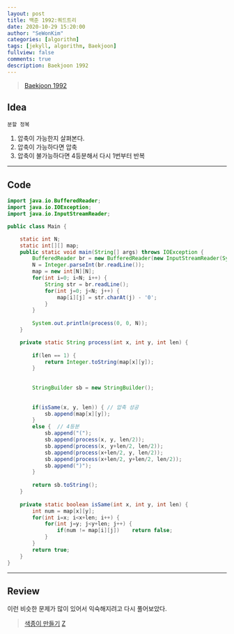 ```yaml
---
layout: post
title: 백준 1992:쿼드트리
date: 2020-10-29 15:20:00
author: "SeWonKim"
categories: [algorithm]
tags: [jekyll, algorithm, Baekjoon]
fullview: false
comments: true
description: Baekjoon 1992
---
```


> [Baekjoon 1992](https://www.acmicpc.net/problem/1992)

## Idea

`분할 정복`

1. 압축이 가능한지 살펴본다.
2. 압축이 가능하다면 압축
3. 압축이 불가능하다면 4등분해서 다시 1번부터 반복


---

## Code

```java
import java.io.BufferedReader;
import java.io.IOException;
import java.io.InputStreamReader;

public class Main {

	static int N;
	static int[][] map;
	public static void main(String[] args) throws IOException {
		BufferedReader br = new BufferedReader(new InputStreamReader(System.in));
		N = Integer.parseInt(br.readLine());
		map = new int[N][N];
		for(int i=0; i<N; i++) {
			String str = br.readLine();
			for(int j=0; j<N; j++) {
				map[i][j] = str.charAt(j) - '0';
			}
		}
		
		System.out.println(process(0, 0, N));
	}

	private static String process(int x, int y, int len) {
		
		if(len == 1) {
			return Integer.toString(map[x][y]); 
		}
		
		
		StringBuilder sb = new StringBuilder();
		
		
		if(isSame(x, y, len)) {	// 압축 성공
			sb.append(map[x][y]);
		}
		else {	// 4등분
			sb.append("(");
			sb.append(process(x, y, len/2));
			sb.append(process(x, y+len/2, len/2));
			sb.append(process(x+len/2, y, len/2));
			sb.append(process(x+len/2, y+len/2, len/2));
			sb.append(")");
		}
		
		return sb.toString();
	}
	
	private static boolean isSame(int x, int y, int len) {
		int num = map[x][y];
		for(int i=x; i<x+len; i++) {
			for(int j=y; j<y+len; j++) {
				if(num != map[i][j])	return false;
			}
		}
		return true;
	}
}

```

---

## Review

이런 비슷한 문제가 많이 있어서 익숙해지려고 다시 풀어보았다.

> [색종이 만들기](https://www.acmicpc.net/problem/2630)
> [Z](https://www.acmicpc.net/problem/1074)
